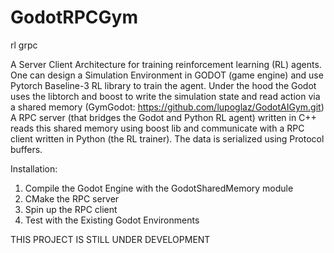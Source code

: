 # GodotRPCGym
rl grpc

A Server Client Architecture for training reinforcement learning (RL) agents.
One can design a Simulation Environment in GODOT (game engine) and use Pytorch Baseline-3 RL library to train the agent.
Under the hood the Godot uses the libtorch and boost to write the simulation state and read action via a shared memory (GymGodot: https://github.com/lupoglaz/GodotAIGym.git)
A RPC server (that bridges the Godot and Python RL agent) written in C++ reads this shared memory using boost lib and communicate with a RPC client written in Python (the RL trainer).
The data is serialized using Protocol buffers.

Installation:
1. Compile the Godot Engine with the GodotSharedMemory module
2. CMake the RPC server
3. Spin up the RPC client
4. Test with the Existing Godot Environments

THIS PROJECT IS STILL UNDER DEVELOPMENT 
